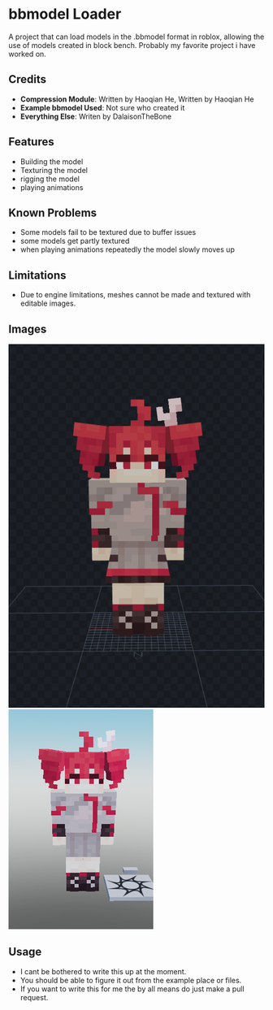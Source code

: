 # bbmodel Loader
A project that can load models in the .bbmodel format in roblox, allowing the use of models created in block bench. Probably my favorite project i have worked on.

## Credits
- **Compression Module**: Written by Haoqian He, Written by Haoqian He
- **Example bbmodel Used**: Not sure who created it
- **Everything Else**: Writen by DalaisonTheBone

## Features
- Building the model
- Texturing the model
- rigging the model
- playing animations

## Known Problems
- Some models fail to be textured due to buffer issues
- some models get partly textured
- when playing animations repeatedly the model slowly moves up

## Limitations
- Due to engine limitations, meshes cannot be made and textured with editable images.

## Images
![In BlockBench](https://github.com/DalisonTheBone/Roblox-Portfolio/blob/main/bbmodel-Loader/Assets/Blockbench-bbmodel-loaded.png)
![In Roblox](https://github.com/DalisonTheBone/Roblox-Portfolio/blob/main/bbmodel-Loader/Assets/Roblox-bbmodel-loaded.png)

## Usage
- I cant be bothered to write this up at the moment.
- You should be able to figure it out from the example place or files.
- If you want to write this for me the by all means do just make a pull request.
